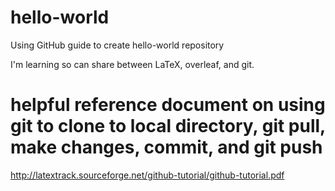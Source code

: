 # hello-world
Using GitHub guide to create hello-world repository

I'm learning so can share between LaTeX, overleaf, and git.

# helpful reference document on using git to clone to local directory, git pull, make changes, commit, and git push

http://latextrack.sourceforge.net/github-tutorial/github-tutorial.pdf
